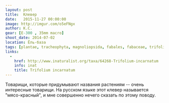 ```yaml
---
layout: post
title:  Клевер
date:   2015-11-27 00:00:00
image: http://imgur.com/o5eFNgx
author: К.С.
gear: [E-300 , 35mm macro]
shoot_date: 2014-07-02
location: Ёль-база
tags: [plantae, tracheophyta, magnoliopsida, fabales, fabaceae, trifolium, trifolium incarnatum]
links:
  -
    href: http://www.inaturalist.org/taxa/64268-Trifolium-incarnatum
    info: inat
    title: Trifolium incarnatum
---
```


Товарищи, которые придумывают названия растениям -- очень интересные товарищи. На русском языке этот клевер называется "мясо-красный", и мне совершенно нечего сказать по этому поводу.
